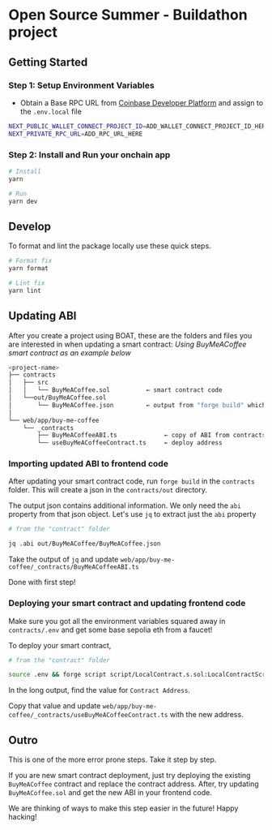 # Open Source Summer - Buildathon project

## Getting Started

### Step 1: Setup Environment Variables

- Obtain a Base RPC URL from [Coinbase Developer Platform](https://www.coinbase.com/developer-platform/products/base-node?utm_source=boat) and assign to the `.env.local` file

```bash
NEXT_PUBLIC_WALLET_CONNECT_PROJECT_ID=ADD_WALLET_CONNECT_PROJECT_ID_HERE
NEXT_PRIVATE_RPC_URL=ADD_RPC_URL_HERE
```

### Step 2: Install and Run your onchain app

```bash
# Install
yarn

# Run
yarn dev
```

## Develop

To format and lint the package locally use these quick steps.

```bash
# Format fix
yarn format

# Lint fix
yarn lint
```

## Updating ABI

After you create a project using BOAT, these are the folders and files you are interested in when updating a smart contract:
_Using BuyMeACoffee smart contract as an example below_

```bash
<project-name>
├── contracts
│   ├── src
│   │   └── BuyMeACoffee.sol          ← smart contract code
│   └──out/BuyMeACoffee.sol
│       └── BuyMeACoffee.json         ← output from "forge build" which contains the updated ABI
│
└── web/app/buy-me-coffee
    └── _contracts
        ├── BuyMeACoffeeABI.ts             ← copy of ABI from contracts/out/BuyMeACoffee.json
        └── useBuyMeACoffeeContract.ts     ← deploy address
```

### Importing updated ABI to frontend code

After updating your smart contract code, run `forge build` in the `contracts` folder. This will create a json in the `contracts/out` directory.

The output json contains additional information. We only need the `abi` property from that json object. Let's use `jq` to extract just the `abi` property

```bash
# from the "contract" folder

jq .abi out/BuyMeACoffee/BuyMeACoffee.json
```

Take the output of `jq` and update `web/app/buy-me-coffee/_contracts/BuyMeACoffeeABI.ts`

Done with first step!

### Deploying your smart contract and updating frontend code

Make sure you got all the environment variables squared away in `contracts/.env` and get some base sepolia eth from a faucet!

To deploy your smart contract,

```bash
# from the "contract" folder

source .env && forge script script/LocalContract.s.sol:LocalContractScript  --broadcast --rpc-url https://sepolia.base.org
```

In the long output, find the value for `Contract Address`.

Copy that value and update `web/app/buy-me-coffee/_contracts/useBuyMeACoffeeContract.ts` with the new address.

## Outro

This is one of the more error prone steps. Take it step by step.

If you are new smart contract deployment, just try deploying the existing `BuyMeACoffee` contract and replace the contract address. After, try updating `BuyMeACoffee.sol` and get the new ABI in your frontend code.

We are thinking of ways to make this step easier in the future! Happy hacking!
